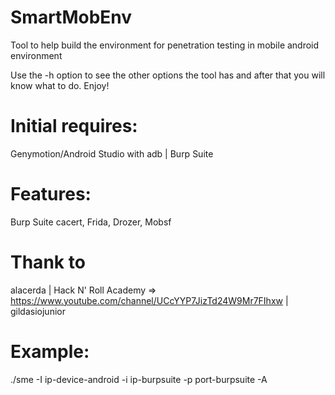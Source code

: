 # SmartMobEnv
Tool to help build the environment for penetration testing in mobile android environment

Use the -h option to see the other options the tool has and after that you will know what to do. Enjoy!

# Initial requires:
Genymotion/Android Studio with adb | Burp Suite

# Features:
Burp Suite cacert, Frida, Drozer, Mobsf

# Thank to
alacerda | Hack N' Roll Academy => https://www.youtube.com/channel/UCcYYP7JizTd24W9Mr7FIhxw | gildasiojunior

# Example:
./sme -I ip-device-android -i ip-burpsuite -p port-burpsuite -A

